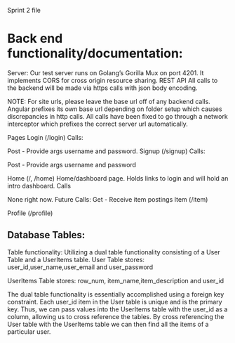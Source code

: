 Sprint 2 file
# Back end functionality/documentation:


Server: Our test server runs on Golang’s Gorilla Mux on port 4201. It implements CORS for cross origin resource sharing. REST API All calls to the backend will be made via https calls with json body encoding.

NOTE: For site urls, please leave the base url off of any backend calls. Angular prefixes its own base url depending on folder setup which causes discrepancies in http calls. All calls have been fixed to go through a network interceptor which prefixes the correct server url automatically. 

Pages Login (/login) Calls:

 Post - Provide args username and password.
Signup (/signup) Calls:

  Post - Provide args username and password
  
Home (/, /home) Home/dashboard page. Holds links to login and will hold an intro dashboard. Calls

None right now. Future Calls:
Get - Receive item postings
Item (/item)

Profile (/profile)

      

## Database Tables:

Table functionality:
Utilizing a dual table functionality consisting of a User Table and a UserItems table.
User Table stores: user_id,user_name,user_email and user_password  

UserItems Table stores: row_num, item_name,item_description and user_id

The dual table functionality is essentially accomplished using a foreign key constraint.
Each user_id item in the User table is unique and is the primary key.
Thus, we can pass values into the UserItems table with the user_id as a column, allowing us to cross reference the tables.
By cross referencing the User table with the UserItems table we can then find all the items of a particular user.


